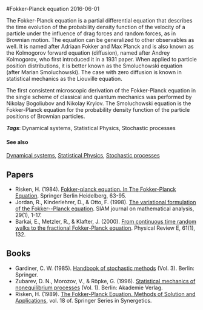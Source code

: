 
#Fokker-Planck equation
2016-06-01

The Fokker-Planck equation is a partial differential equation that describes the time evolution of the probability density function of the velocity of a particle under the influence of drag forces and random forces, as in Brownian motion. The equation can be generalized to other observables as well. It is named after Adriaan Fokker and Max Planck and is also known as the Kolmogorov forward equation (diffusion), named after Andrey Kolmogorov, who first introduced it in a 1931 paper. When applied to particle position distributions, it is better known as the Smoluchowski equation (after Marian Smoluchowski). The case with zero diffusion is known in statistical mechanics as the Liouville equation.

The first consistent microscopic derivation of the Fokker-Planck equation in the single scheme of classical and quantum mechanics was performed by Nikolay Bogoliubov and Nikolay Krylov. The Smoluchowski equation is the Fokker-Planck equation for the probability density function of the particle positions of Brownian particles.

***Tags***: Dynamical systems, Statistical Physics, Stochastic processes

#### See also
[Dynamical systems](/dynamical_systems), [Statistical Physics](/statistical_physics), [Stochastic processes](/stochastic_processes)
## Papers
* Risken, H. (1984). [Fokker-planck equation. In The Fokker-Planck Equation](http://link.springer.com/chapter/10.1007/978-3-642-96807-5_4). Springer Berlin Heidelberg, 63-95.
* Jordan, R., Kinderlehrer, D., & Otto, F. (1998). [The variational formulation of the Fokker--Planck equation](http://repository.cmu.edu/cgi/viewcontent.cgi?article=1637&context=math). SIAM journal on mathematical analysis, 29(1), 1-17.
* Barkai, E., Metzler, R., & Klafter, J. (2000). [From continuous time random walks to the fractional Fokker-Planck equation](http://www.academia.edu/download/42290628/From_continuous_time_random_walks_to_the20160207-12794-1guz5jx.pdf). Physical Review E, 61(1), 132.

## Books
* Gardiner, C. W. (1985). [Handbook of stochastic methods](https://www.goodreads.com/book/show/952792.Handbook_Of_Stochastic_Methods_For_Physics_Chemistry_And_The_Natural_Sciences) (Vol. 3). Berlin: Springer.
* Zubarev, D. N., Morozov, V., & Röpke, G. (1996). [Statistical mechanics of nonequilibrium processes](https://www.goodreads.com/book/show/20931683-statistical-mechanics-of-nonequilibrium-processes-volume-2) (Vol. 1). Berlin: Akademie Verlag.
* Risken, H. (1989). [The Fokker-Planck Equation. Methods of Solution and Applications](https://www.goodreads.com/book/show/1596829.The_Fokker_Planck_Equation), vol. 18 of. Springer Series in Synergetics.


